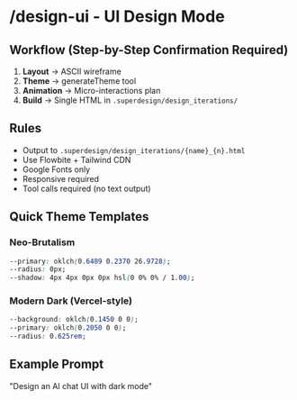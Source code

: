 # /design-ui - UI Design Mode

## Workflow (Step-by-Step Confirmation Required)
1. **Layout** → ASCII wireframe
2. **Theme** → generateTheme tool
3. **Animation** → Micro-interactions plan
4. **Build** → Single HTML in `.superdesign/design_iterations/`

## Rules
- Output to `.superdesign/design_iterations/{name}_{n}.html`
- Use Flowbite + Tailwind CDN
- Google Fonts only
- Responsive required
- Tool calls required (no text output)

## Quick Theme Templates

### Neo-Brutalism
```css
--primary: oklch(0.6489 0.2370 26.9728);
--radius: 0px;
--shadow: 4px 4px 0px 0px hsl(0 0% 0% / 1.00);
```

### Modern Dark (Vercel-style)
```css
--background: oklch(0.1450 0 0);
--primary: oklch(0.2050 0 0);
--radius: 0.625rem;
```

## Example Prompt
"Design an AI chat UI with dark mode"